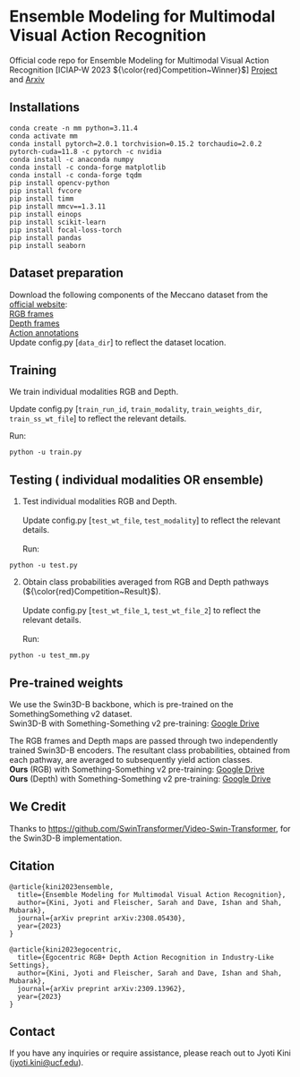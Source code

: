 # Ensemble Modeling for Multimodal Visual Action Recognition
Official code repo for Ensemble Modeling for Multimodal Visual Action Recognition [ICIAP-W 2023 ${\color{red}Competition~Winner}$]
[Project](https://www.crcv.ucf.edu/research/projects/ensemble-modeling-for-multimodal-visual-action-recognition/) and 
[Arxiv](https://arxiv.org/pdf/2308.05430.pdf)

## Installations
````
conda create -n mm python=3.11.4
conda activate mm
conda install pytorch=2.0.1 torchvision=0.15.2 torchaudio=2.0.2 pytorch-cuda=11.8 -c pytorch -c nvidia
conda install -c anaconda numpy    
conda install -c conda-forge matplotlib
conda install -c conda-forge tqdm
pip install opencv-python
pip install fvcore
pip install timm
pip install mmcv==1.3.11
pip install einops
pip install scikit-learn
pip install focal-loss-torch
pip install pandas
pip install seaborn
````
## Dataset preparation
Download the following components of the Meccano dataset from the [official website](https://iplab.dmi.unict.it/MECCANO/challenge.html): <br>
[RGB frames](https://iplab.dmi.unict.it/sharing/MECCANO/MECCANO_RGB_frames.zip) <br>
[Depth frames](https://iplab.dmi.unict.it/sharing/MECCANO/MECCANO_Depth_frames.zip) <br>
[Action annotations](https://iplab.dmi.unict.it/sharing/MECCANO/MECCANO_action_annotations.zip) <br> 
Update config.py [`data_dir`] to reflect the dataset location.

## Training
We train individual modalities RGB and Depth. <br>

Update config.py [`train_run_id`, `train_modality`, `train_weights_dir`, `train_ss_wt_file`] to reflect the relevant details.<br>

Run:
````
python -u train.py
````
## Testing ( individual modalities OR ensemble)
1. Test individual modalities RGB and Depth. <br><br>
Update config.py [`test_wt_file`, `test_modality`] to reflect the relevant details.<br><br>
Run:
````
python -u test.py
````
2. Obtain class probabilities averaged from RGB and Depth pathways (${\color{red}Competition~Result}$).<br><br>
Update config.py [`test_wt_file_1`, `test_wt_file_2`] to reflect the relevant details.<br><br>
Run:
````
python -u test_mm.py
````

## Pre-trained weights
We use the Swin3D-B backbone, which is pre-trained on the SomethingSomething v2 dataset.<br>
Swin3D-B with Something-Something v2 pre-training: [Google Drive](https://drive.google.com/uc?export=download&id=1B14MhWCYm9eEy8MW6DqKqioZWkCvs0A0) <br>

The RGB frames and Depth maps are passed through two independently trained Swin3D-B encoders. The resultant class probabilities, obtained from each pathway, are averaged to subsequently yield action classes. <br>
**Ours** (RGB) with Something-Something v2 pre-training: [Google Drive](https://drive.google.com/uc?export=download&id=1gRV8iIJkxV6sCgDuLF_bq9VuS5h3P4HJ) <br>
**Ours** (Depth) with Something-Something v2 pre-training: [Google Drive](https://drive.google.com/uc?export=download&id=1QVz8LNyXae14GuoOpqQI9SnJN9qRlQLL)

## We Credit
Thanks to https://github.com/SwinTransformer/Video-Swin-Transformer, for the Swin3D-B implementation.

## Citation
````
@article{kini2023ensemble,
  title={Ensemble Modeling for Multimodal Visual Action Recognition},
  author={Kini, Jyoti and Fleischer, Sarah and Dave, Ishan and Shah, Mubarak},
  journal={arXiv preprint arXiv:2308.05430},
  year={2023}
}

@article{kini2023egocentric,
  title={Egocentric RGB+ Depth Action Recognition in Industry-Like Settings},
  author={Kini, Jyoti and Fleischer, Sarah and Dave, Ishan and Shah, Mubarak},
  journal={arXiv preprint arXiv:2309.13962},
  year={2023}
}

````
## Contact
If you have any inquiries or require assistance, please reach out to Jyoti Kini (jyoti.kini@ucf.edu).
